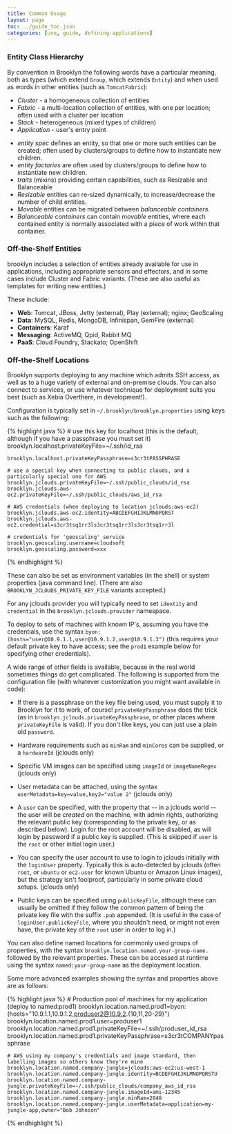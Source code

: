 ```yaml
---
title: Common Usage
layout: page
toc: ../guide_toc.json
categories: [use, guide, defining-applications]
---
```


### Entity Class Hierarchy

By convention in Brooklyn the following words have a particular meaning, both as types (which extend ``Group``, which extends ``Entity``) and when used as words in other entities (such as ``TomcatFabric``):

- *Cluster* - a homogeneous collection of entities
- *Fabric* - a multi-location collection of entities, with one per location; often used with a cluster per location
- *Stack* - heterogeneous (mixed types of children)
- *Application* - user's entry point

<!---
TODO
-->

- *entity spec* defines an entity, so that one or more such entities can be created; often used by clusters/groups to define how to instantiate new children.
- *entity factories* are often used by clusters/groups to define how to instantiate new children.
- *traits* (mixins) providing certain capabilities, such as Resizable and Balanceable
- *Resizable* entities can re-sized dynamically, to increase/decrease the number of child entities.
- *Movable* entities can be migrated between *balanceable containers*.
- *Balanceable containers* can contain *movable* entities, where each contained entity is normally associated with
    a piece of work within that container.

### Off-the-Shelf Entities

brooklyn includes a selection of entities already available for use in applications,
including appropriate sensors and effectors, and in some cases include Cluster and Fabric variants.
(These are also useful as templates for writing new entities.)
 
These include:

- **Web**: Tomcat, JBoss, Jetty (external), Play (external); nginx; GeoScaling
- **Data**: MySQL, Redis, MongoDB, Infinispan, GemFire (external)
- **Containers**: Karaf
- **Messaging**: ActiveMQ, Qpid, Rabbit MQ
- **PaaS**: Cloud Foundry, Stackato; OpenShift


### Off-the-Shelf Locations

Brooklyn supports deploying to any machine which admits SSH access, as well as to
a huge variety of external and on-premise clouds.  You can also connect to services,
or use whatever technique for deployment suits you best (such as Xebia Overthere, in development!).

Configuration is typically set in `~/.brooklyn/brooklyn.properties` using keys such as the following:

{% highlight java %}
    # use this key for localhost (this is the default, although if you have a passphrase you must set it)
    brooklyn.localhost.privateKeyFile=~/.ssh/id_rsa
    
    brooklyn.localhost.privateKeyPassphrase=s3cr3tPASSPHRASE
       
    # use a special key when connecting to public clouds, and a particularly special one for AWS
    brooklyn.jclouds.privateKeyFile=~/.ssh/public_clouds/id_rsa
    brooklyn.jclouds.aws-ec2.privateKeyFile=~/.ssh/public_clouds/aws_id_rsa
        
    # AWS credentials (when deploying to location jclouds:aws-ec2)
    brooklyn.jclouds.aws-ec2.identity=ABCDEFGHIJKLMNOPQRST      
    brooklyn.jclouds.aws-ec2.credential=s3cr3tsq1rr3ls3cr3tsq1rr3ls3cr3tsq1rr3l
    
    # credentials for 'geoscaling' service
    brooklyn.geoscaling.username=cloudsoft                      
    brooklyn.geoscaling.password=xxx
{% endhighlight %}

These can also be set as environment variables (in the shell) or system properties (java command line).
(There are also ``BROOKLYN_JCLOUDS_PRIVATE_KEY_FILE`` variants accepted.)

For any jclouds provider you will typically need to set ``identity`` and ``credential``
in the ``brooklyn.jclouds.provider`` namespace.

To deploy to sets of machines with known IP's, assuming you have the credentials,
use the syntax ``byon:(hosts="user@10.9.1.1,user@10.9.1.2,user@10.9.1.3")``
(this requires your default private key to have access; 
see the ``prod1`` example below for specifying other credentials). 

A wide range of other fields is available, because in the real world sometimes things do get complicated.
The following is supported from the configuration file (with whatever customization you might want available in code): 

- If there is a passphrase on the key file being used, you must supply it to Brooklyn for it to work, of course!
  ``privateKeyPassphrase`` does the trick (as in ``brooklyn.jclouds.privateKeyPassphrase``, or other places
  where ``privateKeyFile`` is valid).  If you don't like keys, you can just use a plain old ``password``.

- Hardware requirements such as ``minRam`` and ``minCores`` can be supplied, or a ``hardwareId``  (jclouds only)

- Specific VM images can be specified using ``imageId`` or ``imageNameRegex`` (jclouds only)

- User metadata can be attached, using the syntax ``userMetadata=key=value,key2="value 2"`` (jclouds only)

- A ``user`` can be specified, with the property that -- in a jclouds world -- the user will be *created* on the machine,
  with admin rights, authorizing the relevant public key (corresponding to the private key, or as described below). 
  Login for the root account will be disabled, as will login by password if a public key is supplied. 
  (This is skipped if ``user`` is the ``root`` or other initial login user.)
  
- You can specify the user account to use to login to jclouds initially with the ``loginUser`` property.
  Typically this is auto-detected by jclouds
  (often ``root``, or ``ubuntu`` or ``ec2-user`` for known Ubuntu or Amazon Linux images), 
  but the strategy isn't foolproof, particularly in some private cloud setups. (jclouds only)

- Public keys can be specified using ``publicKeyFile``, 
  although these can usually be omitted if they follow the common pattern of being
  the private key file with the suffix ``.pub`` appended.
  (It is useful in the case of ``loginUser.publicKeyFile``, where you shouldn't need,
  or might not even have, the private key of the ``root`` user in order to log in.)

You can also define named locations for commonly used groups of properties, 
with the syntax ``brooklyn.location.named.your-group-name.``
followed by the relevant properties.
These can be accessed at runtime using the syntax ``named:your-group-name`` as the deployment location.

Some more advanced examples showing the syntax and properties above are as follows:

{% highlight java %}
    # Production pool of machines for my application (deploy to named:prod1)
    brooklyn.location.named.prod1=byon:(hosts="10.9.1.1,10.9.1.2,produser2@10.9.2.{10,11,20-29}")
    brooklyn.location.named.prod1.user=produser1
    brooklyn.location.named.prod1.privateKeyFile=~/.ssh/produser_id_rsa
    brooklyn.location.named.prod1.privateKeyPassphrase=s3cr3tCOMPANYpassphrase
    
    # AWS using my company's credentials and image standard, then labelling images so others know they're mine
    brooklyn.location.named.company-jungle=jclouds:aws-ec2:us-west-1
    brooklyn.location.named.company-jungle.identity=BCDEFGHIJKLMNOPQRSTU      
    brooklyn.location.named.company-jungle.privateKeyFile=~/.ssh/public_clouds/company_aws_id_rsa
    brooklyn.location.named.company-jungle.imageId=ami-12345
    brooklyn.location.named.company-jungle.minRam=2048
    brooklyn.location.named.company-jungle.userMetadata=application=my-jungle-app,owner="Bob Johnson"
{% endhighlight %}

